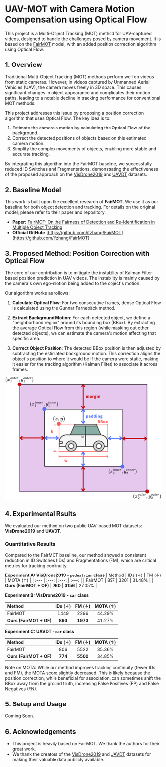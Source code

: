 # UAV-MOT with Camera Motion Compensation using Optical Flow

This project is a Multi-Object Tracking (MOT) method for UAV-captured videos, designed to handle the challenges posed by camera movement. It is based on the [FairMOT](https://github.com/ifzhang/FairMOT) model, with an added position correction algorithm using Optical Flow.


## 1. Overview

Traditional Multi-Object Tracking (MOT) methods perform well on videos from static cameras. However, in videos captured by Unmanned Aerial Vehicles (UAV), the camera moves freely in 3D space. This causes significant changes in object appearance and complicates their motion paths, leading to a notable decline in tracking performance for conventional MOT methods.

This project addresses this issue by proposing a position correction algorithm that uses Optical Flow.
The key idea is to:

1. Estimate the camera's motion by calculating the Optical Flow of the background.
2. Correct the detected positions of objects based on this estimated camera motion.
3. Simplify the complex movements of objects, enabling more stable and accurate tracking.

By integrating this algorithm into the FairMOT baseline, we successfully reduced ID Switches and Fragmentations, demonstrating the effectiveness of the proposed approach on the [VisDrone2019](https://github.com/VisDrone/VisDrone-Dataset) and [UAVDT](https://arxiv.org/abs/1804.00438) datasets.

## 2. Baseline Model
This work is built upon the excellent research of **FairMOT**. We use it as our baseline for both object detection and tracking. For details on the original model, please refer to their paper and repository.

* **Paper:** [FairMOT: On the Fairness of Detection and Re-Identification in Multiple Object Tracking](https://arxiv.org/abs/2004.01888) 
* **Official GitHub:** [https://github.com/ifzhang/FairMOT](https://github.com/ifzhang/FairMOT)

## 3. Proposed Method: Position Correction with Optical Flow
The core of our contribution is to mitigate the instability of Kalman Filter-based position prediction in UAV videos. The instability is mainly caused by the camera's own ego-motion being added to the object's motion.

Our algorithm works as follows:
1. **Calculate Optical Flow**: For two consecutive frames, dense Optical Flow is calculated using the Gunnar Farnebäck method.

2. **Extract Background Motion**: For each detected object, we define a "neighborhood region" around its bounding box (BBox). By extracting the average Optical Flow from this region (while masking out other detected objects), we can estimate the camera's motion affecting that specific area.

3. **Correct Object Position**: The detected BBox position is then adjusted by subtracting the estimated background motion. This correction aligns the object's position to where it would be if the camera were static, making it easier for the tracking algorithm (Kalman Filter) to associate it across frames.

![](assets/neighboring_area.png)

## 4. Experimental Rsults
We evaluated our method on two public UAV-based MOT datasets: **VisDrone2019** and **UAVDT**.

### Quantitative Results

Compared to the FairMOT baseline, our method showed a consistent reduction in ID Switches (IDs) and Fragmentations (FM), which are critical metrics for tracking continuity.

**Experiment A: VisDrone2019 - `pedestrian` class** 
| Method | IDs (↓) | FM (↓) | MOTA (↑) |
| :--- | :---: | :---: | :---: |
| FairMOT | 857 | 3201 | 31.48% |
| **Ours (FairMOT + OF)** | **760** | **3156**  | 27.05%  |

**Experiment B: VisDrone2019 - `car` class** 

| Method | IDs (↓) | FM (↓) | MOTA (↑) |
| :--- | :---: | :---: | :---: |
| FairMOT | 1449  | 2296  | 44.29%  |
| **Ours (FairMOT + OF)** | **893**  | **1973**  | 41.27%  |

**Experiment C: UAVDT - `car` class** 

| Method | IDs (↓) | FM (↓) | MOTA (↑) |
| :--- | :---: | :---: | :---: |
| FairMOT | 806  | 5522  | 35.36%  |
| **Ours (FairMOT + OF)** | **774**  | **5500**  | 34.85%  |

Note on MOTA: While our method improves tracking continuity (fewer IDs and FM), the MOTA score slightly decreased. This is likely because the position correction, while beneficial for association, can sometimes shift the BBox away from the ground truth, increasing False Positives (FP) and False Negatives (FN).

## 5. Setup and Usage
Coming Soon.

## 6. Acknowledgements
- This project is heavily based on FairMOT. We thank the authors for their great work.
- We thank the creators of the [VisDrone2019](https://github.com/VisDrone/VisDrone-Dataset)  and [UAVDT](https://arxiv.org/abs/1804.00438)  datasets for making their valuable data publicly available.
